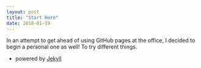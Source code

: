 ```yaml
---
layout: post
title: "Start Here"
date: 2018-01-19
---
```

In an attempt to get ahead of using GitHub pages at the office, I decided to begin a personal one as well!
To try different things.

- powered by [Jekyll](http://jekyllrb.com)
